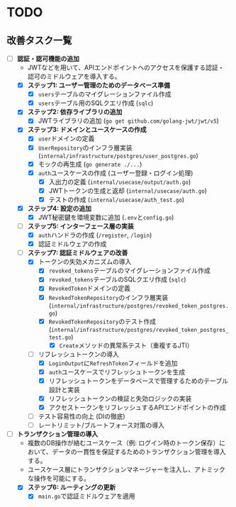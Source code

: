 # TODO

## 改善タスク一覧

- [ ] **認証・認可機能の追加**
  - JWTなどを用いて、APIエンドポイントへのアクセスを保護する認証・認可のミドルウェアを導入する。
  - [x] **ステップ1: ユーザー管理のためのデータベース準備**
    - [x] `users`テーブルのマイグレーションファイル作成
    - [x] `users`テーブル用のSQLクエリ作成 (`sqlc`)
  - [x] **ステップ2: 依存ライブラリの追加**
    - [x] JWTライブラリの追加 (`go get github.com/golang-jwt/jwt/v5`)
  - [x] **ステップ3: ドメインとユースケースの作成**
    - [x] `user`ドメインの定義
    - [x] `UserRepository`のインフラ層実装 (`internal/infrastructure/postgres/user_postgres.go`)
    - [x] モックの再生成 (`go generate ./...`)
    - [x] `auth`ユースケースの作成 (ユーザー登録・ログイン処理)
      - [x] 入出力の定義 (`internal/usecase/output/auth.go`)
      - [x] JWTトークンの生成と返却 (`internal/usecase/auth.go`)
      - [x] テストの作成 (`internal/usecase/auth_test.go`)
  - [x] **ステップ4: 設定の追加**
    - [x] JWT秘密鍵を環境変数に追加 (`.env`と`config.go`)
  - [ ] **ステップ5: インターフェース層の実装**
    - [x] `auth`ハンドラの作成 (`/register`, `/login`)
    - [x] 認証ミドルウェアの作成
  - [ ] **ステップ7: 認証ミドルウェアの改善**
    - [x] トークンの失効メカニズムの導入
      - [x] `revoked_tokens`テーブルのマイグレーションファイル作成
      - [x] `revoked_tokens`テーブルのSQLクエリ作成 (`sqlc`)
      - [x] `RevokedToken`ドメインの定義
      - [x] `RevokedTokenRepository`のインフラ層実装 (`internal/infrastructure/postgres/revoked_token_postgres.go`)
      - [x] `RevokedTokenRepository`のテスト作成 (`internal/infrastructure/postgres/revoked_token_postgres_test.go`)
        - [x] `Create`メソッドの異常系テスト（重複するJTI）
    - [ ] リフレッシュトークンの導入
      - [x] `LoginOutput`に`RefreshToken`フィールドを追加
      - [x] `auth`ユースケースでリフレッシュトークンを生成
      - [x] リフレッシュトークンをデータベースで管理するためのテーブル設計と実装
      - [x] リフレッシュトークンの検証と失効ロジックの実装
      - [x] アクセストークンをリフレッシュするAPIエンドポイントの作成
    - [ ] テスト容易性の向上 (DIの徹底)
    - [ ] レートリミット/ブルートフォース対策の導入
- [ ] **トランザクション管理の導入**
  - 複数のDB操作が絡むユースケース（例: ログイン時のトークン保存）において、データの一貫性を保証するためのトランザクション管理を導入する。
  - ユースケース層にトランザクションマネージャーを注入し、アトミックな操作を可能にする。
  - [x] **ステップ6: ルーティングの更新**
    - [x] `main.go`で認証ミドルウェアを適用